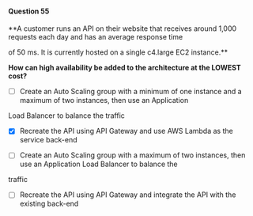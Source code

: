 #### Question  55


**A customer runs an API on their website that receives around 1,000 requests each day and has an average response time

of 50 ms. It is currently hosted on a single c4.large EC2 instance.**


**How can high availability be added to the architecture at the LOWEST cost?**


- [ ] Create an Auto Scaling group with a minimum of one instance and a maximum of two instances, then use an Application

Load Balancer to balance the traffic


- [x] Recreate the API using API Gateway and use AWS Lambda as the service back-end


- [ ] Create an Auto Scaling group with a maximum of two instances, then use an Application Load Balancer to balance the

traffic


- [ ] Recreate the API using API Gateway and integrate the API with the existing back-end

